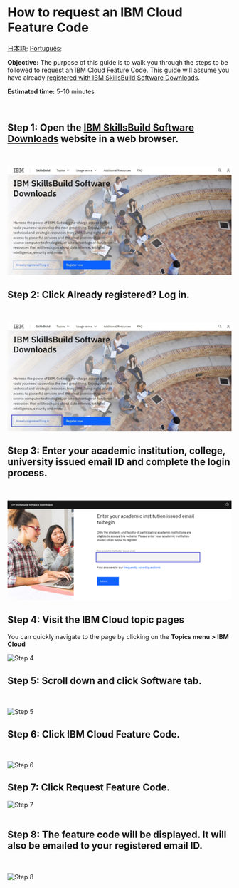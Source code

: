 # How to request an IBM Cloud Feature Code 

[日本語](/academic-initiative/jp/how-to/How-to-request-and-IBM-Cloud-Feature-Code/readme.md);
[Português](/academic-initiative/pt-br/how-to/How-to-request-and-IBM-Cloud-Feature-Code/readme.md);

**Objective:** The purpose of this guide is to walk you through the steps to be followed to request an IBM Cloud Feature Code.  This guide will assume you have already [registered with IBM SkillsBuild Software Downloads](/academic-initiative/how-to/How-to-register-with-the-IBM-Academic-Initiative/readme.md).

**Estimated time:** 5-10 minutes

 
## Step 1: Open the [IBM SkillsBuild Software Downloads](https://ibm.com/academic) website in a web browser.
<br />

![Step 1](images/step1.png) 

## Step 2: Click **Already registered? Log in.**
<br />

![Step 2](images/step2.png) 
 
## Step 3: Enter your academic institution, college, university issued email ID and complete the login process.
<br />

![Step 3](images/step3.png)  

## Step 4: Visit the  IBM Cloud topic pages

You can quickly navigate to the page by clicking on the **Topics menu > IBM Cloud**
<br />

![Step 4](images/step4.png)  

## Step 5: Scroll down and click **Software** tab.
<br />

![Step 5](images/step5.png)  
 
## Step 6: Click **IBM Cloud Feature Code.** 
<br />

![Step 6](images/step6.png)  

## Step 7: Click **Request Feature Code.**
![Step 7](images/step7.png)    
 
## Step 8: The feature code will be displayed.  It will also be emailed to your registered email ID.
<br />

![Step 8](images/step8.png)